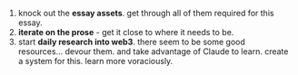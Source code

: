 1. knock out the **essay assets**. get through all of them required for this essay.
2. **iterate on the prose** - get it close to where it needs to be.
3. start **daily research into web3**. there seem to be some good resources... devour them. and take advantage of Claude to learn. create a system for this. learn more voraciously.

